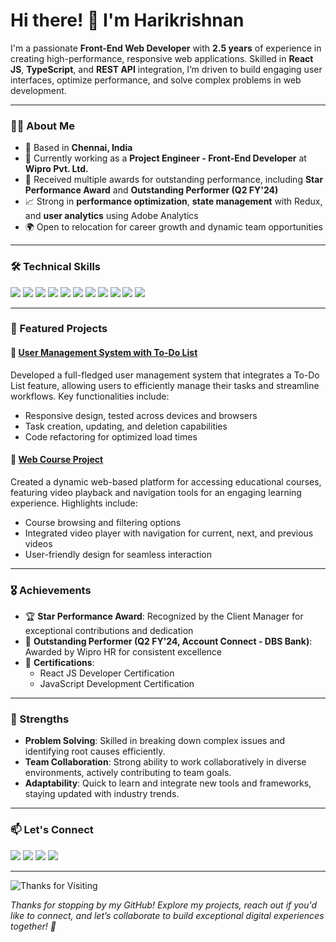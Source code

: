 # Hi there! 👋 I'm Harikrishnan

I'm a passionate **Front-End Web Developer** with **2.5 years** of experience in creating high-performance, responsive web applications. Skilled in **React JS**, **TypeScript**, and **REST API** integration, I’m driven to build engaging user interfaces, optimize performance, and solve complex problems in web development. 

---

### 👨‍💼 About Me

- 📍 Based in **Chennai, India**
- 🚀 Currently working as a **Project Engineer - Front-End Developer** at **Wipro Pvt. Ltd.**
- 🌟 Received multiple awards for outstanding performance, including **Star Performance Award** and **Outstanding Performer (Q2 FY'24)**
- 📈 Strong in **performance optimization**, **state management** with Redux, and **user analytics** using Adobe Analytics
- 🌍 Open to relocation for career growth and dynamic team opportunities

---

### 🛠️ Technical Skills

<p align="left">
  <img src="https://img.shields.io/badge/HTML5-E34F26?style=flat&logo=html5&logoColor=white" />
  <img src="https://img.shields.io/badge/CSS3-%231572B6.svg?style=flat&logo=css3&logoColor=white" />
  <img src="https://img.shields.io/badge/JavaScript-%23F7DF1E.svg?style=flat&logo=javascript&logoColor=black" />
  <img src="https://img.shields.io/badge/TypeScript-%23007ACC.svg?style=flat&logo=typescript&logoColor=white" />
  <img src="https://img.shields.io/badge/React-%2320232a.svg?style=flat&logo=react&logoColor=%2361DAFB" />
  <img src="https://img.shields.io/badge/Redux-%23593d88.svg?style=flat&logo=redux&logoColor=white" />
  <img src="https://img.shields.io/badge/Node.js-43853D?style=flat&logo=node-dot-js&logoColor=white" />
  <img src="https://img.shields.io/badge/Express.js-%23404d59.svg?style=flat&logo=express&logoColor=%2361DAFB" />
  <img src="https://img.shields.io/badge/MySQL-%2300f.svg?style=flat&logo=mysql&logoColor=white" />
  <img src="https://img.shields.io/badge/Jest-C21325?style=flat&logo=jest&logoColor=white" />
  <img src="https://img.shields.io/badge/Adobe%20Analytics-2A2A2A?style=flat&logo=adobe&logoColor=white" />
</p>

---

### 🚀 Featured Projects

#### 🔹 [User Management System with To-Do List]([https://github.com/Harikrishnan/responsive-web-app](https://github.com/HariKrishnan2k18/User-Management))
Developed a full-fledged user management system that integrates a To-Do List feature, allowing users to efficiently manage their tasks and streamline workflows. Key functionalities include:
- Responsive design, tested across devices and browsers
- Task creation, updating, and deletion capabilities
- Code refactoring for optimized load times

#### 🔹 [Web Course Project]([https://github.com/Harikrishnan/ecommerce-platform](https://github.com/HariKrishnan2k18/Web_development_Course))
Created a dynamic web-based platform for accessing educational courses, featuring video playback and navigation tools for an engaging learning experience. Highlights include:
- Course browsing and filtering options
- Integrated video player with navigation for current, next, and previous videos
- User-friendly design for seamless interaction
---

### 🎖️ Achievements

- 🏆 **Star Performance Award**: Recognized by the Client Manager for exceptional contributions and dedication
- 🌟 **Outstanding Performer (Q2 FY'24, Account Connect - DBS Bank)**: Awarded by Wipro HR for consistent excellence
- 📜 **Certifications**:
  - React JS Developer Certification
  - JavaScript Development Certification

---

### 🧠 Strengths

- **Problem Solving**: Skilled in breaking down complex issues and identifying root causes efficiently.
- **Team Collaboration**: Strong ability to work collaboratively in diverse environments, actively contributing to team goals.
- **Adaptability**: Quick to learn and integrate new tools and frameworks, staying updated with industry trends.

---

### 📫 Let's Connect

<p align="left"> 
  <a href="mailto:harikrishnan8102001@gmail.com"><img src="https://img.shields.io/badge/Email-D14836?style=for-the-badge&logo=gmail&logoColor=white"></a> 
  <a href="https://www.linkedin.com/in/hari-krishnan-t"><img src="https://img.shields.io/badge/LinkedIn-0077B5?style=for-the-badge&logo=linkedin&logoColor=white"></a> 
  <a href="https://api.whatsapp.com/send/?phone=919384987128&text=Hi Hari"><img src="https://img.shields.io/badge/WhatsApp-25D366?style=for-the-badge&logo=whatsapp&logoColor=white" /></a> 
  <a href="https://t.me/hari2k18"><img src="https://img.shields.io/badge/Telegram-0088CC?style=for-the-badge&logo=telegram&logoColor=white"></a> 
</p>

---

![Thanks for Visiting](https://media.giphy.com/media/hvRJCLFzcasrR4ia7z/giphy.gif)

*Thanks for stopping by my GitHub! Explore my projects, reach out if you'd like to connect, and let’s collaborate to build exceptional digital experiences together! 🚀*
